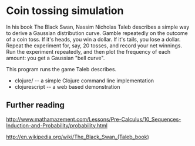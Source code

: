 Coin tossing simulation
=======================

In his book The Black Swan, Nassim Nicholas Taleb describes
a simple way to derive a Gaussian distribution curve. Gamble
repeatedly on the outcome of a coin toss. If it's heads, you
win a dollar. If it's tails, you lose a dollar. Repeat the
experiment for, say, 20 tosses, and record your net winnings.
Run the experiment repeatedly, and then plot the frequency
of each amount: you get a Gaussian "bell curve".

This program runs the game Taleb describes.

* clojure/ -- a simple Clojure command line implementation
* clojurescript -- a web based demonstration

Further reading
---------------

http://www.mathamazement.com/Lessons/Pre-Calculus/10_Sequences-Induction-and-Probability/probability.html

http://en.wikipedia.org/wiki/The_Black_Swan_(Taleb_book)
